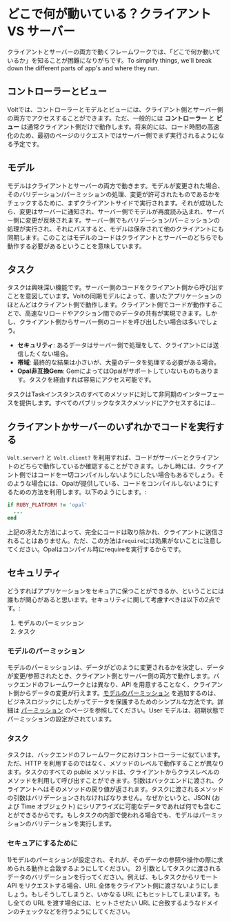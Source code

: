 # どこで何が動いている？クライアント VS サーバー

クライアントとサーバーの両方で動くフレームワークでは、「どこで何か動いているか」を知ることが困難になりがちです。To simplify things, we'll break down the different parts of app's and where they run.

## コントローラーとビュー

Voltでは、コントローラーとモデルとビューには、クライアント側とサーバー側の両方でアクセスすることができます。ただ、一般的には **コントローラー** と **ビュー** は通常クライアント側だけで動作します。将来的には、ロード時間の高速化のため、最初のページのリクエストではサーバー側でまず実行されるようになる予定です。

## モデル

モデルはクライアントとサーバーの両方で動きます。モデルが変更された場合、そのバリデーション/パーミッションの処理、変更が許可されたものであるかをチェックするために、まずクライアントサイドで実行されます。それが成功したら、変更はサーバーに通知され、サーバー側でモデルが再度読み込まれ、サーバー側に変更が反映されます。サーバー側でもバリデーション/パーミッションの処理が実行され、それにパスすると、モデルは保存されて他のクライアントにも同期します。このことはモデルのコードはクライアントとサーバーのどちらでも動作する必要があるということを意味しています。

## タスク

タスクは興味深い機能です。サーバー側のコードをクライアント側から呼び出すことを意図しています。Voltの同期モデルによって、書いたアプリケーションのほとんどはクライアント側で動作します。クライアント側でコードが動作することで、高速なリロードやアクション間でのデータの共有が実現できます。しかし、クライアント側からサーバー側のコードを呼び出したい場合は多いでしょう。

- **セキュリティ**: あるデータはサーバー側で処理をして、クライアントには送信したくない場合。
- **帯域**: 最終的な結果は小さいが、大量のデータを処理する必要がある場合。
- **Opal非互換Gem**: GemによってはOpalがサポートしていないものもあります。タスクを経由すれば容易にアクセス可能です。

タスクはTaskインスタンスのすべてのメソッドに対して非同期のインターフェースを提供します。すべてのパブリックなタスクメソッドにアクセスするには…

## クライアントかサーバーのいずれかでコードを実行する

```Volt.server?``` と ```Volt.client?``` を利用すれば、コードがサーバーとクライアントのどちらで動作しているか確認することができます。しかし時には、クライアント側ではコードを一切コンパイルしないようにしたい場合もあるでしょう。そのような場合には、Opalが提供している、コードをコンパイルしないようにするための方法を利用します。以下のようにします。:

```ruby
if RUBY_PLATFORM != 'opal'
  ...
end
```

上記の冴えた方法によって、完全にコードは取り除かれ、クライアントに送信されることはありません。ただ、この方法は```require```には効果がないことに注意してください。Opalはコンパイル時にrequireを実行するからです。

## セキュリティ

どうすればアプリケーションをセキュアに保つことができるか、ということには誰もが関心があると思います。セキュリティに関して考慮すべきは以下の2点です。:
1) モデルのパーミッション
2) タスク

### モデルのパーミッション

モデルのパーミッションは、データがどのように変更されるかを決定し、データが変更/参照されたとき、クライアント側とサーバー側の両方で動作します。バックエンドのフレームワークとは異なり、API を用意することなく、クライアント側からデータの変更が行えます。[モデルのパーミッション](docs/permissions.md) を追加するのは、ビジネスロジックにしたがってデータを保護するためのシンプルな方法です。詳細は [パーミッション](docs/permissions.md) のページを参照してください。User モデルは、初期状態でパーミッションの設定がされています。

### タスク

タスクは、バックエンドのフレームワークにおけコントローラーに似ています。ただ、HTTP を利用するのではなく、メソッドのレベルで動作することが異なります。タスクのすべての public メソッドは、クライアントからクラスレベルのメソッドを利用して呼び出すことができます。引数はバックエンドに渡され、クライアントへはそのメソッドの戻り値が返されます。タスクに渡されるメソッドの引数はバリデーションされなければなりません。なぜかというと、JSON (および Time オブジェクト) にシリアライズに可能なデータであれば何でも含むことができるからです。もしタスクの内部で使われる場合でも、モデルはパーミッションのバリデーションを実行します。

### セキュアにするために

1)モデルのパーミションが設定され、それが、そのデータの参照や操作の際に求められる動作と合致するようにしてください。
2) 引数としてタスクに渡されるデータのバリデーションを行ってください。例えば、もしタスクからリモート API をリクエストする場合、URL 全体をクライアント側に渡さないようにしましょう。もしそうしてしまうと、いかなる URL にもヒットしてしまいます。もし全ての URL を渡す場合には、ヒットさせたい URL に合致するようなドメインのチェックなどを行うようにしてください。
